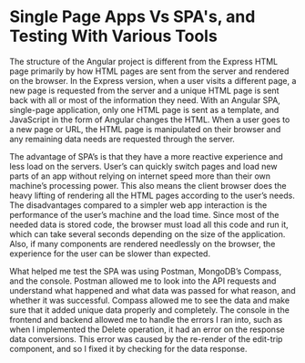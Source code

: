 # Single Page Apps Vs SPA's, and Testing With Various Tools
The structure of the Angular project is different from the Express HTML page primarily by how HTML pages are sent from the server and rendered on the browser. In the Express version, when a user visits a different page, a new page is requested from the server and a unique HTML page is sent back with all or most of the information they need. With an Angular SPA, single-page application, only one HTML page is sent as a template, and JavaScript in the form of Angular changes the HTML. When a user goes to a new page or URL, the HTML page is manipulated on their browser and any remaining data needs are requested through the server.

The advantage of SPA’s is that they have a more reactive experience and less load on the servers. User’s can quickly switch pages and load new parts of an app without relying on internet speed more than their own machine’s processing power. This also means the client browser does the heavy lifting of rendering all the HTML pages according to the user’s needs. The disadvantages compared to a simpler web app interaction is the performance of the user’s machine and the load time. Since most of the needed data is stored code, the browser must load all this code and run it, which can take several seconds depending on the size of the application. Also, if many components are rendered needlessly on the browser, the experience for the user can be slower than expected. 

What helped me test the SPA was using Postman, MongoDB’s Compass, and the console. Postman allowed me to look into the API requests and understand what happened and what data was passed for what reason, and whether it was successful. Compass allowed me to see the data and make sure that it added unique data properly and completely. The console in the frontend and backend allowed me to handle the errors I ran into, such as when I implemented the Delete operation, it had an error on the response data conversions. This error was caused by the re-render of the edit-trip component, and so I fixed it by checking for the data response.
